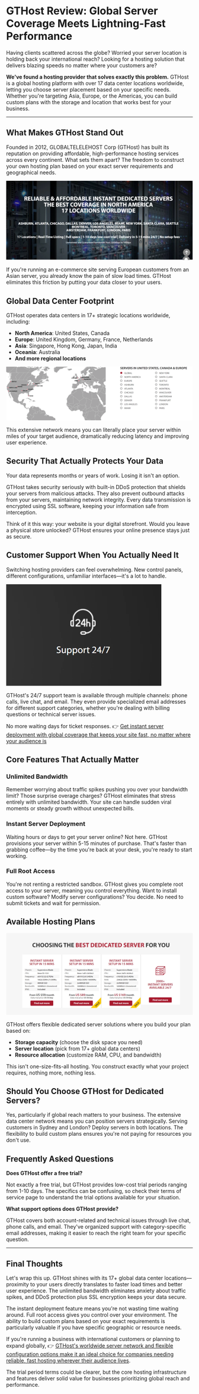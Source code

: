 # GTHost Review: Global Server Coverage Meets Lightning-Fast Performance

Having clients scattered across the globe? Worried your server location is holding back your international reach? Looking for a hosting solution that delivers blazing speeds no matter where your customers are?

**We've found a hosting provider that solves exactly this problem.** GTHost is a global hosting platform with over 17 data center locations worldwide, letting you choose server placement based on your specific needs. Whether you're targeting Asia, Europe, or the Americas, you can build custom plans with the storage and location that works best for your business.

---

## What Makes GTHost Stand Out

Founded in 2012, GLOBALTELELEHOST Corp (GTHost) has built its reputation on providing affordable, high-performance hosting services across every continent. What sets them apart? The freedom to construct your own hosting plan based on your exact server requirements and geographical needs.

![GTHost platform overview showing global hosting options](image/146673085200415.webp)

If you're running an e-commerce site serving European customers from an Asian server, you already know the pain of slow load times. GTHost eliminates this friction by putting your data closer to your users.

## Global Data Center Footprint

GTHost operates data centers in 17+ strategic locations worldwide, including:

- **North America**: United States, Canada
- **Europe**: United Kingdom, Germany, France, Netherlands
- **Asia**: Singapore, Hong Kong, Japan, India
- **Oceania**: Australia
- **And more regional locations**

![GTHost data center locations map](image/278197893.webp)

This extensive network means you can literally place your server within miles of your target audience, dramatically reducing latency and improving user experience.

## Security That Actually Protects Your Data

Your data represents months or years of work. Losing it isn't an option.

GTHost takes security seriously with built-in DDoS protection that shields your servers from malicious attacks. They also prevent outbound attacks from your servers, maintaining network integrity. Every data transmission is encrypted using SSL software, keeping your information safe from interception.

Think of it this way: your website is your digital storefront. Would you leave a physical store unlocked? GTHost ensures your online presence stays just as secure.

## Customer Support When You Actually Need It

Switching hosting providers can feel overwhelming. New control panels, different configurations, unfamiliar interfaces—it's a lot to handle.

![GTHost customer support interface](image/374389142967.webp)

GTHost's 24/7 support team is available through multiple channels: phone calls, live chat, and email. They even provide specialized email addresses for different support categories, whether you're dealing with billing questions or technical server issues.

No more waiting days for ticket responses. 👉 [Get instant server deployment with global coverage that keeps your site fast, no matter where your audience is](https://cp.gthost.com/en/join/72c7e6b2fc118929f9ede2978f008806)

## Core Features That Actually Matter

### Unlimited Bandwidth

Remember worrying about traffic spikes pushing you over your bandwidth limit? Those surprise overage charges? GTHost eliminates that stress entirely with unlimited bandwidth. Your site can handle sudden viral moments or steady growth without unexpected bills.

### Instant Server Deployment

Waiting hours or days to get your server online? Not here. GTHost provisions your server within 5-15 minutes of purchase. That's faster than grabbing coffee—by the time you're back at your desk, you're ready to start working.

### Full Root Access

You're not renting a restricted sandbox. GTHost gives you complete root access to your server, meaning you control everything. Want to install custom software? Modify server configurations? You decide. No need to submit tickets and wait for permission.

## Available Hosting Plans

![GTHost hosting plan options](image/018202600359346.webp)

GTHost offers flexible dedicated server solutions where you build your plan based on:

- **Storage capacity** (choose the disk space you need)
- **Server location** (pick from 17+ global data centers)
- **Resource allocation** (customize RAM, CPU, and bandwidth)

This isn't one-size-fits-all hosting. You construct exactly what your project requires, nothing more, nothing less.

## Should You Choose GTHost for Dedicated Servers?

Yes, particularly if global reach matters to your business. The extensive data center network means you can position servers strategically. Serving customers in Sydney and London? Deploy servers in both locations. The flexibility to build custom plans ensures you're not paying for resources you don't use.

## Frequently Asked Questions

**Does GTHost offer a free trial?**

Not exactly a free trial, but GTHost provides low-cost trial periods ranging from 1-10 days. The specifics can be confusing, so check their terms of service page to understand the trial options available for your situation.

**What support options does GTHost provide?**

GTHost covers both account-related and technical issues through live chat, phone calls, and email. They've organized support with category-specific email addresses, making it easier to reach the right team for your specific question.

---

## Final Thoughts

Let's wrap this up. GTHost shines with its 17+ global data center locations—proximity to your users directly translates to faster load times and better user experience. The unlimited bandwidth eliminates anxiety about traffic spikes, and DDoS protection plus SSL encryption keeps your data secure.

The instant deployment feature means you're not wasting time waiting around. Full root access gives you control over your environment. The ability to build custom plans based on your exact requirements is particularly valuable if you have specific geographic or resource needs.

If you're running a business with international customers or planning to expand globally, 👉 [GTHost's worldwide server network and flexible configuration options make it an ideal choice for companies needing reliable, fast hosting wherever their audience lives](https://cp.gthost.com/en/join/72c7e6b2fc118929f9ede2978f008806).

The trial period terms could be clearer, but the core hosting infrastructure and features deliver solid value for businesses prioritizing global reach and performance.
